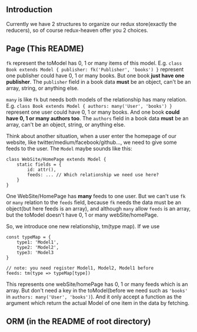 ## Introduction

Currently we have 2 structures to organize our redux store(exactly the reducers),
so of course redux-heaven offer you 2 choices.

## Page (This README)

`fk` represent the toModel has 0, 1 or many items of this model.
E.g. `class Book extends Model { publisher: fk('Publisher', 'books') }` represent one publisher
could have 0, 1 or many books. But one book **just have one publisher**. The `publisher` field in a book data **must** be an object, can't be an array, string, or anything else.

`many` is like `fk` but needs both models of the relationship
has many relation. E.g. `class Book extends Model { authors: many('User', 'books') }` represent one user
could have 0, 1 or many books. And one book **could have 0, 1 or many authors too**. The `authors` field in a book data **must** be an array, can't be an object, string, or anything else.

Think about another situation, when a user enter the homepage of our website, like twitter/medium/facebook/github..., we need to
give some feeds to the user. The `Model` maybe sounds like this:

```
class WebSite/HomePage extends Model {
    static fields = {
        id: attr(),
        feeds: ... // Which relationship we need use here?
    }
}
```

One WebSite/HomePage has **many** feeds to one user. But we can't use `fk` or `many` relation to the `feeds` field,
because `fk` needs the data must be an object(but here feeds is an array), and although `many` allow `feeds` is an array,
but the toModel doesn't have 0, 1 or many webSite/homePage.

So, we introduce one new relationship, tm(type map).
If we use 

```
const typeMap = {
    type1: 'Model1',
    type2: 'Model2',
    type3: 'Model3
}

// note: you need register Model1, Model2, Model1 before
feeds: tm(type => typeMap[type])
```

This represents one webSite/homePage has 0, 1 or many feeds which is an array.
But don't need a key in the toModel(before we need such as `'books'` in `authors: many('User', 'books')`).
And it only accept a function as the argument which return the actual Model of one item in the data by fetching.

## ORM (in the README of root directory)
